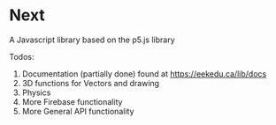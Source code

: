 # Next
A Javascript library based on the p5.js library

Todos:
  1. Documentation (partially done) found at https://eekedu.ca/lib/docs
  2. 3D functions for Vectors and drawing
  3. Physics
  4. More Firebase functionality
  5. More General API functionality
